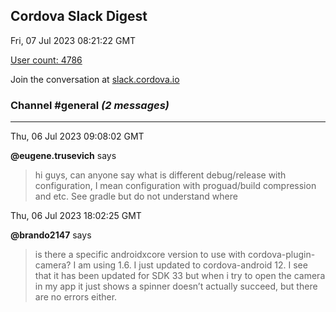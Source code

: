 ## Cordova Slack Digest
Fri, 07 Jul 2023 08:21:22 GMT

[User count: 4786](https://cordova.slack.com/)


Join the conversation at [slack.cordova.io](http://slack.cordova.io/)

### __Channel #general__ _(2 messages)_
---

Thu, 06 Jul 2023 09:08:02 GMT

__@eugene.trusevich__ says 
> hi guys, can anyone say what is different debug/release with configuration, I mean configuration with proguad/build compression and etc. See gradle but do not understand where
> 

Thu, 06 Jul 2023 18:02:25 GMT

__@brando2147__ says 
> is there a specific androidxcore version to use with cordova-plugin-camera? I am using 1.6. I just updated to cordova-android 12.  I see that it has been updated for SDK 33 but when i try to open the camera in my app it just shows a spinner doesn’t actually succeed, but there are no errors either.
> 
